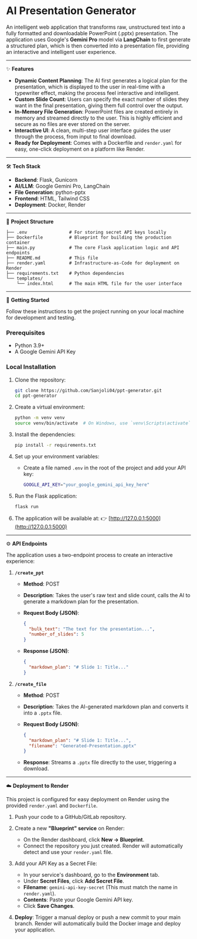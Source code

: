 # AI Presentation Generator

An intelligent web application that transforms raw, unstructured text into a fully formatted and downloadable PowerPoint (.pptx) presentation. The application uses Google's **Gemini Pro** model via **LangChain** to first generate a structured plan, which is then converted into a presentation file, providing an interactive and intelligent user experience.

<!-- TODO: Add a screenshot of your application here -->

---

✨ **Features**

* **Dynamic Content Planning**: The AI first generates a logical plan for the presentation, which is displayed to the user in real-time with a typewriter effect, making the process feel interactive and intelligent.
* **Custom Slide Count**: Users can specify the exact number of slides they want in the final presentation, giving them full control over the output.
* **In-Memory File Generation**: PowerPoint files are created entirely in memory and streamed directly to the user. This is highly efficient and secure as no files are ever stored on the server.
* **Interactive UI**: A clean, multi-step user interface guides the user through the process, from input to final download.
* **Ready for Deployment**: Comes with a Dockerfile and `render.yaml` for easy, one-click deployment on a platform like Render.

---

🛠️ **Tech Stack**

* **Backend**: Flask, Gunicorn
* **AI/LLM**: Google Gemini Pro, LangChain
* **File Generation**: python-pptx
* **Frontend**: HTML, Tailwind CSS
* **Deployment**: Docker, Render

---

📂 **Project Structure**

```
├── .env                # For storing secret API keys locally
├── Dockerfile          # Blueprint for building the production container
├── main.py             # The core Flask application logic and API endpoints
├── README.md           # This file
├── render.yaml         # Infrastructure-as-Code for deployment on Render
├── requirements.txt    # Python dependencies
└── templates/
    └── index.html      # The main HTML file for the user interface
```

---

🚀 **Getting Started**

Follow these instructions to get the project running on your local machine for development and testing.

### Prerequisites

* Python 3.9+
* A Google Gemini API Key

### Local Installation

1. Clone the repository:

   ```bash
   git clone https://github.com/Sanjoli04/ppt-generator.git
   cd ppt-generator
   ```

2. Create a virtual environment:

   ```bash
   python -m venv venv
   source venv/bin/activate  # On Windows, use `venv\Scripts\activate`
   ```

3. Install the dependencies:

   ```bash
   pip install -r requirements.txt
   ```

4. Set up your environment variables:

   * Create a file named `.env` in the root of the project and add your API key:

     ```bash
     GOOGLE_API_KEY="your_google_gemini_api_key_here"
     ```

5. Run the Flask application:

   ```bash
   flask run
   ```

6. The application will be available at:
   👉 [http://127.0.0.1:5000](http://127.0.0.1:5000)

---

⚙️ **API Endpoints**

The application uses a two-endpoint process to create an interactive experience:

1. **`/create_ppt`**

   * **Method**: POST
   * **Description**: Takes the user's raw text and slide count, calls the AI to generate a markdown plan for the presentation.
   * **Request Body (JSON)**:

     ```json
     {
       "bulk_text": "The text for the presentation...",
       "number_of_slides": 5
     }
     ```
   * **Response (JSON)**:

     ```json
     {
       "markdown_plan": "# Slide 1: Title..."
     }
     ```

2. **`/create_file`**

   * **Method**: POST
   * **Description**: Takes the AI-generated markdown plan and converts it into a `.pptx` file.
   * **Request Body (JSON)**:

     ```json
     {
       "markdown_plan": "# Slide 1: Title...",
       "filename": "Generated-Presentation.pptx"
     }
     ```
   * **Response**: Streams a `.pptx` file directly to the user, triggering a download.

---

☁️ **Deployment to Render**

This project is configured for easy deployment on Render using the provided `render.yaml` and `Dockerfile`.

1. Push your code to a GitHub/GitLab repository.
2. Create a new **"Blueprint" service** on Render:

   * On the Render dashboard, click **New → Blueprint**.
   * Connect the repository you just created. Render will automatically detect and use your `render.yaml` file.
3. Add your API Key as a Secret File:

   * In your service's dashboard, go to the **Environment** tab.
   * Under **Secret Files**, click **Add Secret File**.
   * **Filename**: `gemini-api-key-secret` (This must match the name in `render.yaml`).
   * **Contents**: Paste your Google Gemini API key.
   * Click **Save Changes**.
4. **Deploy**: Trigger a manual deploy or push a new commit to your main branch. Render will automatically build the Docker image and deploy your application.
